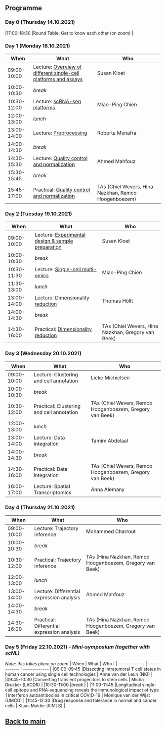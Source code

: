 ## Programme

### Day 0 (Thursday 14.10.2021)
|17:00-18:30 |Round Table: Get to know each other (on zoom) |

### Day 1 (Monday 18.10.2021)
| When | What | Who |
| ------------- | ------------- | ------------- |
|09:00-10:00 |Lecture: [Overview of different single-cell platforms and assays](Lectures/Day1_Overview_single_cell_sequencing_Kloet.pdf) | Susan Kloet |
|10:00-10:30 |_break_ |  |
|10:30-12:00 |Lecture: [scRNA-seq platforms](Lectures/Day1_scRNA-seq_platforms_Chien.pdf) | Miao-Ping Chien |
|12:00-13:00 |_lunch_ |  |
|13:00-14:00 |Lecture: [Preprocessing](Lectures/Day1_Preprocessing_Menafra.pdf) | Roberta Menafra |
|14:00-14:30 |_break_| |
|14:30-15:30 |Lecture: [Quality control and normalization](Lectures/Day1_QC_and_Normalization_Mahfouz.pdf) | Ahmed Mahfouz |
|15:30-15:45 |_break_ | |
|15:45-17:00 |Practical: [Quality control and normalization](session-qc-normalization/QC_Normalization.md) | TAs (Chiel Wevers, Hina Nazkhan, Remco Hoogenboezem) |

### Day 2 (Tuesday 19.10.2021)
| When | What | Who |
| ------------- | ------------- | ------------- |
|09:00-10:00 |Lecture: [Experimental design & sample preparation](Lectures/Day2_Sample_prep_and_experimental_design_Kloet.pdf) | Susan Kloet |
|10:00-10:30 |_break_ |  |
|10:30-11:30 |Lecture: [Single-cell multi-omics](Lectures/Day2_Single-cell_multi_omics_Chien.pdf) | Miao-Ping Chien |
|11:30-13:00 |_lunch_ |  |
|13:00-14:00 |Lecture: [Dimensionality reduction](Lectures/Day2_Dimensionality_Reduction_Hollt.pdf) | Thomas Höllt |
|14:00-14:30 |_break_ | |
|14:30-16:00 |Practical: [Dimensionality reduction](session-dimensionalityreduction/Dimensionality_Reduction.md) | TAs (Chiel Wevers, Hina Nazkhan, Gregory van Beek) |

### Day 3 (Wednesday 20.10.2021)
| When | What | Who |
| ------------- | ------------- | ------------- |
|09:00-10:00 |Lecture: Clustering and cell annotation | Lieke Michielsen |
|10:00-10:30 |_break_ |  |
|10:30-12:00 |Practical: Clustering and cell annotation | TAs (Chiel Wevers, Remco Hoogenboezem, Gregory van Beek) |
|12:00-13:00 |_lunch_ |  |
|13:00-14:00 |Lecture: Data integration | Tamim Abdelaal |
|14:00-14:30 |_break_ | |
|14:30-16:00 |Practical: Data integration | TAs (Chiel Wevers, Remco Hoogenboezem, Gregory van Beek) |
|16:00-17:00 |Lecture: Spatial Transcriptomics | Anna Alemany |

### Day 4 (Thursday 21.10.2021)
| When | What | Who |
| ------------- | ------------- | ------------- |
|09:00-10:00 |Lecture: Trajectory inference | Mohammed Charrout |
|10:00-10:30 |_break_ |  |
|10:30-12:00 |Practical: Trajectory inference | TAs (Hina Nazkhan, Remco Hoogenboezem, Gregory van Beek) |
|12:00-13:00 |_lunch_ |  |
|13:00-14:00 |Lecture: Differential expression analysis | Ahmed Mahfouz |
|14:00-14:30 |_break_ | |
|14:30-16:00 |Practical: Differential expression analysis | TAs (Hina Nazkhan, Remco Hoogenboezem, Gregory van Beek) |

### Day 5 (Friday 22.10.2021) - _Mini-symposium (together with scNL)_
_*Note: this takes place on zoom*_
| When | What | Who |
| ------------- | ------------- | ------------- |
|09:00-09:45 |Dissecting intratumoral T cell states in human cancer using single cell technologies | Anne van der Leun (NKI) |
|09:45-10:30 |Converting transient progenitors to stem cells | Micha Drukker (LACDR) |
|10:30-11:00 |_break_ | |
|11:00-11:45 |Longitudinal single-cell epitope and RNA-sequencing reveals the immunological impact of	type 1 interferon autoantibodies in critical COVID-19 | Monique van der Wijst (UMCG) |
|11:45-12:30 |Drug response and tolerance in normal and cancer cells | Klaas Mulder (RIMLS) |


## [Back to main](README.md)
